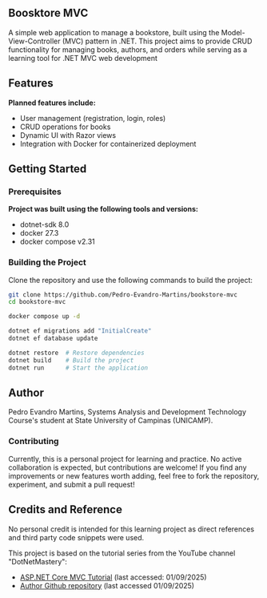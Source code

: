 ## Boosktore MVC

A simple web application to manage a bookstore, built using the Model-View-Controller (MVC) pattern in .NET. This project aims to provide CRUD functionality for managing books, authors, and orders while serving as a learning tool for .NET MVC web development

## Features
**Planned features include:**
- User management (registration, login, roles)
- CRUD operations for books
- Dynamic UI with Razor views
- Integration with Docker for containerized deployment

## Getting Started

### Prerequisites
**Project was built using the following tools and versions:**
- dotnet-sdk 8.0
- docker 27.3
- docker compose v2.31

### Building the Project
Clone the repository and use the following commands to build the project:
```bash
git clone https://github.com/Pedro-Evandro-Martins/bookstore-mvc
cd bookstore-mvc

docker compose up -d

dotnet ef migrations add "InitialCreate"
dotnet ef database update

dotnet restore  # Restore dependencies
dotnet build    # Build the project
dotnet run      # Start the application 
```

## Author
Pedro Evandro Martins, Systems Analysis and Development Technology Course's student at State University of Campinas (UNICAMP).

### Contributing
Currently, this is a personal project for learning and practice. No active collaboration is expected, but contributions are welcome! If you find any improvements or new features worth adding, feel free to fork the repository, experiment, and submit a pull request!

## Credits and Reference
No personal credit is intended for this learning project as direct references and third party code snippets were used.

This project is based on the tutorial series from the YouTube channel "DotNetMastery":
- [ASP.NET Core MVC Tutorial](https://www.youtube.com/watch?v=AopeJjkcRvU) (last accessed: 01/09/2025)
- [Author Github repository](https://github.com/bhrugen/Bulky_MVC) (last accessed 01/09/2025)